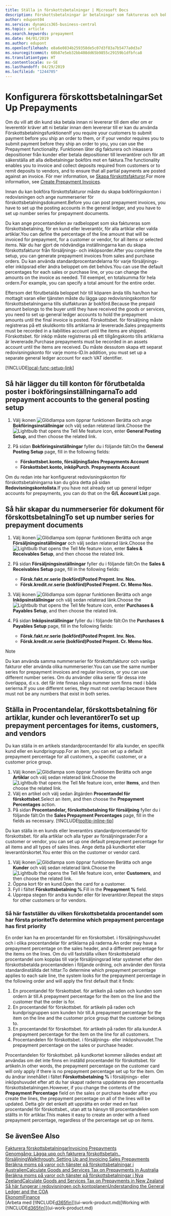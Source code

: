 ```yaml
---
title: Ställa in förskottsbetalningar | Microsoft Docs
description: Förskottsbetalningar är betalningar som faktureras och bokförs för en försäljnings- eller inköpsorder före slutfaktureringen. Du kan till exempel kräva en deposition innan du tillverkar artiklar mot order eller också kan du kräva betalning innan du levererar artiklar till en kund. Med hjälp av funktionen för förskottsbetalning kan du fakturera och inkassera depositioner från kunder eller betala depositioner till leverantörer. På så sätt kan du se till att alla betalningar bokförs mot en faktura.
author: edupont04
ms.service: dynamics365-business-central
ms.topic: article
ms.search.keywords: prepayment
ms.date: 04/01/2019
ms.author: edupont
ms.openlocfilehash: e8a6e0834b259358de5c07d3f83a7b5477a0d3a7
ms.sourcegitcommit: 60b87e5eb32bb408dd65b9855c29159b1dfbfca8
ms.translationtype: HT
ms.contentlocale: sv-SE
ms.lasthandoff: 04/29/2019
ms.locfileid: "1244705"
---
```

# <a name="set-up-prepayments"></a><span data-ttu-id="bf6d5-106">Konfigurera förskottsbetalningar</span><span class="sxs-lookup"><span data-stu-id="bf6d5-106">Set Up Prepayments</span></span>
<span data-ttu-id="bf6d5-107">Om du vill att din kund ska betala innan ni levererar till dem eller om er leverentör kräver att ni betalar innan dem levererar till er kan du använda Förskottsbetalningsfunktionen</span><span class="sxs-lookup"><span data-stu-id="bf6d5-107">If you require your customers to submit payment before you ship an order to them, or if your vendor requires you to submit payment before they ship an order to you, you can use the Prepayment functionality.</span></span> <span data-ttu-id="bf6d5-108">Funktionen låter dig fakturera och inkassera depositioner från kunder eller betala depositioner till leverantörer och för att säkerställa att alla delbetalningar bokförs mot en faktura.</span><span class="sxs-lookup"><span data-stu-id="bf6d5-108">The functionality enables you to invoice and collect deposits required from customers or to remit deposits to vendors, and to ensure that all partial payments are posted against an invoice.</span></span> <span data-ttu-id="bf6d5-109">För mer information, se [Skapa förskottsfakturor](finance-how-to-create-prepayment-invoices.md).</span><span class="sxs-lookup"><span data-stu-id="bf6d5-109">For more information, see [Create Prepayment Invoices](finance-how-to-create-prepayment-invoices.md).</span></span>

<span data-ttu-id="bf6d5-110">Innan du kan bokföra förskottsfakturor måste du skapa bokföringskonton i redovisningen och ange nummerserier för förskottsbetalningsdokument.</span><span class="sxs-lookup"><span data-stu-id="bf6d5-110">Before you can post prepayment invoices, you have to set up the posting accounts in the general ledger, and you have to set up number series for prepayment documents.</span></span>  

<span data-ttu-id="bf6d5-111">Du kan ange procentandelen av radbeloppet som ska faktureras som förskottsbetalning, för en kund eller leverantör, för alla artiklar eller valda artiklar.</span><span class="sxs-lookup"><span data-stu-id="bf6d5-111">You can define the percentage of the line amount that will be invoiced for prepayment, for a customer or vendor, for all items or selected items.</span></span> <span data-ttu-id="bf6d5-112">När du har gjort de nödvändiga inställningarna kan du skapa förskottsfakturor från försäljnings- och inköpsorder.</span><span class="sxs-lookup"><span data-stu-id="bf6d5-112">After you complete the setup, you can generate prepayment invoices from sales and purchase orders.</span></span> <span data-ttu-id="bf6d5-113">Du kan använda standardprocentandelarna för varje försäljnings- eller inköpsrad eller ändra beloppet om det behövs.</span><span class="sxs-lookup"><span data-stu-id="bf6d5-113">You can use the default percentages for each sales or purchase line, or you can change the amounts on the invoice as needed.</span></span> <span data-ttu-id="bf6d5-114">Till exempel, en totalsumma för hela ordern.</span><span class="sxs-lookup"><span data-stu-id="bf6d5-114">For example, you can specify a total amount for the entire order.</span></span>  

<span data-ttu-id="bf6d5-115">Eftersom det förutbetalda beloppet hör till köparen ända tills han/hon har mottagit varan eller tjänsten måste du lägga upp redovisningskonton för förskottsbetalningarna tills slutfakturan är bokförd.</span><span class="sxs-lookup"><span data-stu-id="bf6d5-115">Because the prepaid amount belongs to the buyer until they have received the goods or services, you need to set up general ledger accounts to hold the prepayment amounts until the final invoice is posted.</span></span> <span data-ttu-id="bf6d5-116">Förskottsbet. för försäljning måste registreras på ett skuldkonto tills artiklarna är levererade.</span><span class="sxs-lookup"><span data-stu-id="bf6d5-116">Sales prepayments must be recorded in a liabilities account until the items are shipped.</span></span> <span data-ttu-id="bf6d5-117">Förskottsbet. för inköp måste registreras på ett tillgångskonto tills artiklarna är levererade.</span><span class="sxs-lookup"><span data-stu-id="bf6d5-117">Purchase prepayments must be recorded in an assets account until the items are received.</span></span> <span data-ttu-id="bf6d5-118">Du måste dessutom skapa ett separat redovisningskonto för varje moms-ID.</span><span class="sxs-lookup"><span data-stu-id="bf6d5-118">In addition, you must set up a separate general ledger account for each VAT identifier.</span></span>  

[!INCLUDE[local-func-setup-link](includes/local-func-setup-link.md)]

## <a name="to-add-prepayment-accounts-to-the-general-posting-setup"></a><span data-ttu-id="bf6d5-119">Så här lägger du till konton för förutbetalda poster i bokföringsinställningarna</span><span class="sxs-lookup"><span data-stu-id="bf6d5-119">To add prepayment accounts to the general posting setup</span></span>  

1. <span data-ttu-id="bf6d5-120">Välj ikonen ![Glödlampa som öppnar funktionen Berätta](media/ui-search/search_small.png "Berätta vad du vill göra") och ange **Bokföringsinställningar** och välj sedan relaterad länk.</span><span class="sxs-lookup"><span data-stu-id="bf6d5-120">Choose the ![Lightbulb that opens the Tell Me feature](media/ui-search/search_small.png "Tell me what you want to do") icon, enter **General Posting Setup**, and then choose the related link.</span></span>
2. <span data-ttu-id="bf6d5-121">På sidan **Bokföringsinställningar** fyller du i följande fält:</span><span class="sxs-lookup"><span data-stu-id="bf6d5-121">On the **General Posting Setup** page, fill in the following fields:</span></span>  

    - <span data-ttu-id="bf6d5-122">**Förskottsbet.konto, försäljning**</span><span class="sxs-lookup"><span data-stu-id="bf6d5-122">**Sales Prepayments Account**</span></span>  
    - <span data-ttu-id="bf6d5-123">**Förskottsbet.konto, inköp**</span><span class="sxs-lookup"><span data-stu-id="bf6d5-123">**Purch. Prepayments Account**</span></span>  

<span data-ttu-id="bf6d5-124">Om du redan inte har konfigurerat redovisningskonton för förskottsbetalningarna kan du göra detta på sidan **Redovisningskontolista**.</span><span class="sxs-lookup"><span data-stu-id="bf6d5-124">If you have not already set up general ledger accounts for prepayments, you can do that on the **G/L Account List** page.</span></span>  

## <a name="to-set-up-number-series-for-prepayment-documents"></a><span data-ttu-id="bf6d5-125">Så här skapar du nummerserier för dokument för förskottsbetalning</span><span class="sxs-lookup"><span data-stu-id="bf6d5-125">To set up number series for prepayment documents</span></span>  

1. <span data-ttu-id="bf6d5-126">Välj ikonen ![Glödlampa som öppnar funktionen Berätta](media/ui-search/search_small.png "Berätta vad du vill göra") och ange **Försäljningsinställningar** och välj sedan relaterad länk.</span><span class="sxs-lookup"><span data-stu-id="bf6d5-126">Choose the ![Lightbulb that opens the Tell Me feature](media/ui-search/search_small.png "Tell me what you want to do") icon, enter **Sales & Receivables Setup**, and then choose the related link.</span></span>
2. <span data-ttu-id="bf6d5-127">På sidan **Försäljningsinställningar** fyller du i följande fält:</span><span class="sxs-lookup"><span data-stu-id="bf6d5-127">On the **Sales & Receivables Setup** page, fill in the following fields:</span></span>  

   - <span data-ttu-id="bf6d5-128">**Försk.fakt.nr.serie (bokförd)**</span><span class="sxs-lookup"><span data-stu-id="bf6d5-128">**Posted Prepmt. Inv. Nos.**</span></span>
   - <span data-ttu-id="bf6d5-129">**Försk.kredit.nr.serie (bokförd)**</span><span class="sxs-lookup"><span data-stu-id="bf6d5-129">**Posted Prepmt. Cr. Memo Nos.**</span></span>

1. <span data-ttu-id="bf6d5-130">Välj ikonen ![Glödlampa som öppnar funktionen Berätta](media/ui-search/search_small.png "Berätta vad du vill göra") och ange **Inköpsinställningar** och välj sedan relaterad länk.</span><span class="sxs-lookup"><span data-stu-id="bf6d5-130">Choose the ![Lightbulb that opens the Tell Me feature](media/ui-search/search_small.png "Tell me what you want to do") icon, enter **Purchases & Payables Setup**, and then choose the related link.</span></span>
2. <span data-ttu-id="bf6d5-131">På sidan **Inköpsinställningar** fyller du i följande fält:</span><span class="sxs-lookup"><span data-stu-id="bf6d5-131">On the **Purchases & Payables Setup** page, fill in the following fields:</span></span>

    - <span data-ttu-id="bf6d5-132">**Försk.fakt.nr.serie (bokförd)**</span><span class="sxs-lookup"><span data-stu-id="bf6d5-132">**Posted Prepmt. Inv. Nos.**</span></span>
    - <span data-ttu-id="bf6d5-133">**Försk.kredit.nr.serie (bokförd)**</span><span class="sxs-lookup"><span data-stu-id="bf6d5-133">**Posted Prepmt. Cr. Memo Nos.**</span></span>

> [!NOTE]  
>  <span data-ttu-id="bf6d5-134">Du kan använda samma nummerserier för förskottsfakturor och vanliga fakturor eller använda olika nummerserier.</span><span class="sxs-lookup"><span data-stu-id="bf6d5-134">You can use the same number series for prepayment invoices and regular invoices, or you can use different number series.</span></span> <span data-ttu-id="bf6d5-135">Om du använder olika serier får dessa inte överlappa, d.v.s. det får inte finnas några nummer som finns med i båda serierna.</span><span class="sxs-lookup"><span data-stu-id="bf6d5-135">If you use different series, they must not overlap because there must not be any numbers that exist in both series.</span></span>  

## <a name="to-set-up-prepayment-percentages-for-items-customers-and-vendors"></a><span data-ttu-id="bf6d5-136">Ställa in Procentandelar, förskottsbetalning för artiklar, kunder och leverantörer</span><span class="sxs-lookup"><span data-stu-id="bf6d5-136">To set up prepayment percentages for items, customers, and vendors</span></span>  
<span data-ttu-id="bf6d5-137">Du kan ställa in en artikels standardprocentandel för alla kunder, en specifik kund eller en kundprisgrupp.</span><span class="sxs-lookup"><span data-stu-id="bf6d5-137">For an item, you can set up a default prepayment percentage for all customers, a specific customer, or a customer price group.</span></span>  

1. <span data-ttu-id="bf6d5-138">Välj ikonen ![Glödlampa som öppnar funktionen Berätta](media/ui-search/search_small.png "Glödlampa som öppnar funktionen Berätta") och ange **Artiklar** och välj sedan relaterad länk.</span><span class="sxs-lookup"><span data-stu-id="bf6d5-138">Choose the ![Lightbulb that opens the Tell Me feature](media/ui-search/search_small.png "Tell me what you want to do") icon, enter **Items**, and then choose the related link.</span></span>
2. <span data-ttu-id="bf6d5-139">Välj en artikel och välj sedan åtgärden **Procentandel för förskottsbet**.</span><span class="sxs-lookup"><span data-stu-id="bf6d5-139">Select an item, and then choose the **Prepayment Percentages** action.</span></span>  
3. <span data-ttu-id="bf6d5-140">På sidan **Procentandelar, förskottsbetalning för försäljning** fyller du i följande fält:</span><span class="sxs-lookup"><span data-stu-id="bf6d5-140">On the **Sales Prepayment Percentages** page, fill in the fields as necessary.</span></span> [!INCLUDE[tooltip-inline-tip](includes/tooltip-inline-tip_md.md)]

<span data-ttu-id="bf6d5-141">Du kan ställa in en kunds eller leverantörs standardprocentandel för förskottsbet. för alla artiklar och alla typer av försäljningsrader.</span><span class="sxs-lookup"><span data-stu-id="bf6d5-141">For a customer or vendor, you can set up one default prepayment percentage for all items and all types of sales lines.</span></span> <span data-ttu-id="bf6d5-142">Ange detta på kundkortet eller leverantörskortet.</span><span class="sxs-lookup"><span data-stu-id="bf6d5-142">You enter this on the customer or vendor card.</span></span>

1. <span data-ttu-id="bf6d5-143">Välj ikonen ![Glödlampa som öppnar funktionen Berätta](media/ui-search/search_small.png "Berätta vad du vill göra") och ange **Kunder** och välj sedan relaterad länk.</span><span class="sxs-lookup"><span data-stu-id="bf6d5-143">Choose the ![Lightbulb that opens the Tell Me feature](media/ui-search/search_small.png "Tell me what you want to do") icon, enter **Customers**, and then choose the related link.</span></span>
2. <span data-ttu-id="bf6d5-144">Öppna kort för en kund.</span><span class="sxs-lookup"><span data-stu-id="bf6d5-144">Open the card for a customer.</span></span>
3. <span data-ttu-id="bf6d5-145">Fyll i fältet **Förskottsbetalning %**.</span><span class="sxs-lookup"><span data-stu-id="bf6d5-145">Fill in the **Prepayment %** field.</span></span>
4. <span data-ttu-id="bf6d5-146">Upprepa stegen för andra kunder eller för leverantörer.</span><span class="sxs-lookup"><span data-stu-id="bf6d5-146">Repeat the steps for other customers or for vendors.</span></span>  

### <a name="to-determine-which-prepayment-percentage-has-first-priority"></a><span data-ttu-id="bf6d5-147">Så här fastställer du vilken förskottsbetalda procentandel som har första prioritet</span><span class="sxs-lookup"><span data-stu-id="bf6d5-147">To determine which prepayment percentage has first priority</span></span>  
<span data-ttu-id="bf6d5-148">En order kan ha en procentandel för en förskottsbet. i försäljningshuvudet och i olika procentandelar för artiklarna på raderna.</span><span class="sxs-lookup"><span data-stu-id="bf6d5-148">An order may have a prepayment percentage on the sales header, and a different percentage for the items on the lines.</span></span> <span data-ttu-id="bf6d5-149">Om du vill fastställa vilken förskottsbetald procentandel som kopplas till varje försäljningsrad letar systemet efter den förskottsbetalda procentandelen i följande ordning, och använder den första standardinställda det hittar:</span><span class="sxs-lookup"><span data-stu-id="bf6d5-149">To determine which prepayment percentage applies to each sale line, the system looks for the prepayment percentage in the following order and will apply the first default that it finds:</span></span>  
1. <span data-ttu-id="bf6d5-150">En procentandel för förskottsbet. för artikeln på raden och kunden som ordern är till.</span><span class="sxs-lookup"><span data-stu-id="bf6d5-150">A prepayment percentage for the item on the line and the customer that the order is for.</span></span>  
2. <span data-ttu-id="bf6d5-151">En procentandel för förskottsbet. för artikeln på raden och kundprisgruppen som kunden hör till.</span><span class="sxs-lookup"><span data-stu-id="bf6d5-151">A prepayment percentage for the item on the line and the customer price group that the customer belongs to.</span></span>  
3. <span data-ttu-id="bf6d5-152">En procentandel för förskottsbet. för artikeln på raden för alla kunder.</span><span class="sxs-lookup"><span data-stu-id="bf6d5-152">A prepayment percentage for the item on the line for all customers.</span></span>  
4. <span data-ttu-id="bf6d5-153">Procentandelen för förskottsbet. i försäljnings- eller inköpshuvudet.</span><span class="sxs-lookup"><span data-stu-id="bf6d5-153">The prepayment percentage on the sales or purchase header.</span></span>  

<span data-ttu-id="bf6d5-154">Procentandelen för förskottsbet. på kundkortet kommer således endast att användas om det inte finns en inställd procentandel för förskottsbet. för artikeln.</span><span class="sxs-lookup"><span data-stu-id="bf6d5-154">In other words, the prepayment percentage on the customer card will only apply if there is no prepayment percentage set up for the item.</span></span> <span data-ttu-id="bf6d5-155">Om du ändrar innehållet i fältet **Förskottsbetalning %** i försäljnings- eller inköpshuvudet efter att du har skapat raderna uppdateras den procentuella förskottsbetalningen.</span><span class="sxs-lookup"><span data-stu-id="bf6d5-155">However, if you change the contents of the **Prepayment Percentage** field on the sales or purchase header after you create the lines, the prepayment percentage on all of the lines will be updated.</span></span> <span data-ttu-id="bf6d5-156">Detta gör det enkelt att upprätta en order med en fast procentandel för förskottsbet., utan att ta hänsyn till procentandelen som ställts in för artiklar.</span><span class="sxs-lookup"><span data-stu-id="bf6d5-156">This makes it easy to create an order with a fixed prepayment percentage, regardless of the percentage set up on items.</span></span>

## <a name="see-also"></a><span data-ttu-id="bf6d5-157">Se även</span><span class="sxs-lookup"><span data-stu-id="bf6d5-157">See Also</span></span>  

[<span data-ttu-id="bf6d5-158">Fakturera förskottsbetalningar</span><span class="sxs-lookup"><span data-stu-id="bf6d5-158">Invoicing Prepayments</span></span>](finance-invoice-prepayments.md)  
[<span data-ttu-id="bf6d5-159">Genomgång: Lägga upp och fakturera förskottsbetaln., försäljning</span><span class="sxs-lookup"><span data-stu-id="bf6d5-159">Walkthrough: Setting Up and Invoicing Sales Prepayments</span></span>](walkthrough-setting-up-and-invoicing-sales-prepayments.md)  
[<span data-ttu-id="bf6d5-160">Beräkna moms på varor och tjänster på förskottsbetalningar i Australien</span><span class="sxs-lookup"><span data-stu-id="bf6d5-160">Calculate Goods and Services Tax on Prepayments in Australia</span></span>](LocalFunctionality/Australia/how-to-calculate-goods-and-services-tax-on-prepayments.md)  
[<span data-ttu-id="bf6d5-161">Beräkna moms på varor och tjänster på förskottsbetalningar i Nya Zeeland</span><span class="sxs-lookup"><span data-stu-id="bf6d5-161">Calculate Goods and Services Tax on Prepayments in New Zealand</span></span>](LocalFunctionality/NewZealand/how-to-calculate-goods-and-services-tax-on-prepayments.md)  
[<span data-ttu-id="bf6d5-162">Så här fungerar i redovisningen och kontoplanen</span><span class="sxs-lookup"><span data-stu-id="bf6d5-162">Understanding the General Ledger and the COA</span></span>](finance-general-ledger.md)  
[<span data-ttu-id="bf6d5-163">Ekonomi</span><span class="sxs-lookup"><span data-stu-id="bf6d5-163">Finance</span></span>](finance.md)  
<span data-ttu-id="bf6d5-164">[Arbeta med [!INCLUDE[d365fin](includes/d365fin_md.md)]](ui-work-product.md)</span><span class="sxs-lookup"><span data-stu-id="bf6d5-164">[Working with [!INCLUDE[d365fin](includes/d365fin_md.md)]](ui-work-product.md)</span></span>
